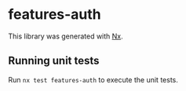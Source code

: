 # features-auth

This library was generated with [Nx](https://nx.dev).

## Running unit tests

Run `nx test features-auth` to execute the unit tests.
